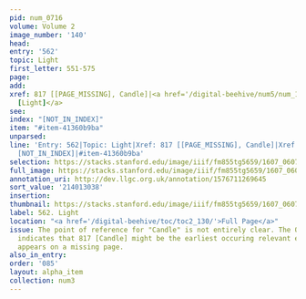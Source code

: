 ```yaml
---
pid: num_0716
volume: Volume 2
image_number: '140'
head:
entry: '562'
topic: Light
first_letter: 551-575
page:
add:
xref: 817 [[PAGE_MISSING], Candle]|<a href='/digital-beehive/num5/num_1370/'>1024
  [Light]</a>
see:
index: "[NOT_IN_INDEX]"
item: "#item-41360b9ba"
unparsed:
line: 'Entry: 562|Topic: Light|Xref: 817 [[PAGE_MISSING], Candle]|Xref: 1024 [Light]|Index:
  [NOT_IN_INDEX]|#item-41360b9ba'
selection: https://stacks.stanford.edu/image/iiif/fm855tg5659/1607_0607/878,3038,2818,998/full/0/default.jpg
full_image: https://stacks.stanford.edu/image/iiif/fm855tg5659/1607_0607/full/full/0/default.jpg
annotation_uri: http://dev.llgc.org.uk/annotation/1576711269645
sort_value: '214013038'
insertion:
thumbnail: https://stacks.stanford.edu/image/iiif/fm855tg5659/1607_0607/878,3038,600,180/250,/0/default.jpg
label: 562. Light
location: "<a href='/digital-beehive/toc/toc2_130/'>Full Page</a>"
issue: The point of reference for "Candle" is not entirely clear. The Octavo Index
  indicates that 817 [Candle] might be the earliest occuring relevant entry, but it
  appears on a missing page.
also_in_entry:
order: '085'
layout: alpha_item
collection: num3
---
```

